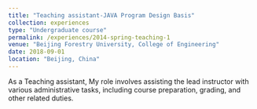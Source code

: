 ```yaml
---
title: "Teaching assistant-JAVA Program Design Basis"
collection: experiences
type: "Undergraduate course"
permalink: /experiences/2014-spring-teaching-1
venue: "Beijing Forestry University, College of Engineering"
date: 2018-09-01
location: "Beijing, China"
---
```

As a Teaching assistant, My role involves assisting the lead instructor with various administrative tasks, including course preparation, grading, and other related duties.